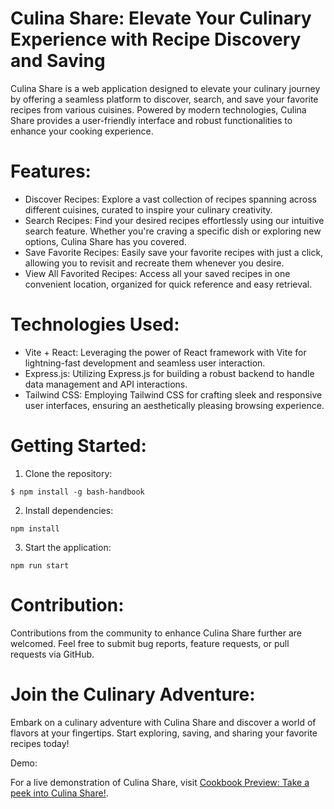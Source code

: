# Culina Share: Elevate Your Culinary Experience with Recipe Discovery and Saving

Culina Share is a web application designed to elevate your culinary journey by offering a seamless platform to discover, search, and save your favorite recipes from various cuisines. Powered by modern technologies, Culina Share provides a user-friendly interface and robust functionalities to enhance your cooking experience.

# Features:
  - Discover Recipes: Explore a vast collection of recipes spanning across different cuisines, curated to inspire your culinary creativity.
  - Search Recipes: Find your desired recipes effortlessly using our intuitive search feature. Whether you're craving a specific dish or exploring new options, Culina Share has you covered.
  - Save Favorite Recipes: Easily save your favorite recipes with just a click, allowing you to revisit and recreate them whenever you desire.
  - View All Favorited Recipes: Access all your saved recipes in one convenient location, organized for quick reference and easy retrieval.

# Technologies Used:
  - Vite + React: Leveraging the power of React framework with Vite for lightning-fast development and seamless user interaction.
  - Express.js: Utilizing Express.js for building a robust backend to handle data management and API interactions.
  - Tailwind CSS: Employing Tailwind CSS for crafting sleek and responsive user interfaces, ensuring an aesthetically pleasing browsing experience.

# Getting Started:
1. Clone the repository:
```
$ npm install -g bash-handbook
```

2. Install dependencies:
```
npm install
```

3. Start the application:
```
npm run start
```

# Contribution:

Contributions from the community to enhance Culina Share further are welcomed. Feel free to submit bug reports, feature requests, or pull requests via GitHub.

# Join the Culinary Adventure:

Embark on a culinary adventure with Culina Share and discover a world of flavors at your fingertips. Start exploring, saving, and sharing your favorite recipes today!

Demo:

For a live demonstration of Culina Share, visit [Cookbook Preview: Take a peek into Culina Share!](https://culina-share-0301.vercel.app/).
